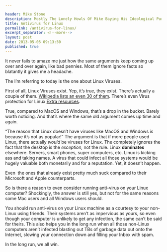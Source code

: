```yaml
---

header: Mike Stone
description: Mostly The Lonely Howls Of Mike Baying His Ideological Purity At The Moon
title: Antivirus for Linux
permalink: /antivirus-for-linux/
excerpt_separator: <!--more-->
layout: post
date: 2013-05-05 09:13:50
published: true
---
```



It never fails to amaze me just how the same arguments keep coming up over and over again, like bad pennies. Most of them ignore facts so blatantly it gives me a headache.

The I’m referring to today is the one about Linux Viruses.

<!--more-->

First of all, Linux Viruses exist. Yep, it’s true, they exist. There’s actually a couple of them. [Wikipedia lists an even 30 of them](http://en.wikipedia.org/wiki/Linux_malware#Viruses). There’s even Virus protection for Linux [Extra resources](http://biturlz.com/iHjlA0q).

True, compared to MacOS and Windows, that’s a drop in the bucket. Barely worth noticing. And that’s where the same old argument comes up time and again.

“The reason that Linux doesn’t have viruses like MacOS and Windows is because it’s not as popular!” The argument is that if more people used Linux, there actually _would_ be viruses for Linux. The completely ignores the fact that the desktop is the _exception,_ not the rule. Linux **dominates** elsewhere. Servers, smart phones, super computers, etc. Linux is kicking ass and taking names. A virus that could infect all those systems would be hugely valuable both monetarily and for a reputation. Yet, it doesn’t happen.

Even  the ones that already exist pretty much suck compared to their Microsoft and Apple counterparts.

So is there a reason to even consider running anti-virus on your Linux computer? Shockingly, the answer is still yes, but not for the same reasons some Mac users and all Windows users should.

You should run anti-virus on your Linux machine as a courtesy to your non-Linux using friends. Their systems aren’t as impervious as yours, so even though your computer is unlikely to get any infection, the same can’t be said for theirs. This also helps you in the long run when all those non-Linux computers aren’t infected blasting out TBs of garbage data out onto the Internet, slowing your connection down and filling your Inbox with spam.

In the long run, we all win.
